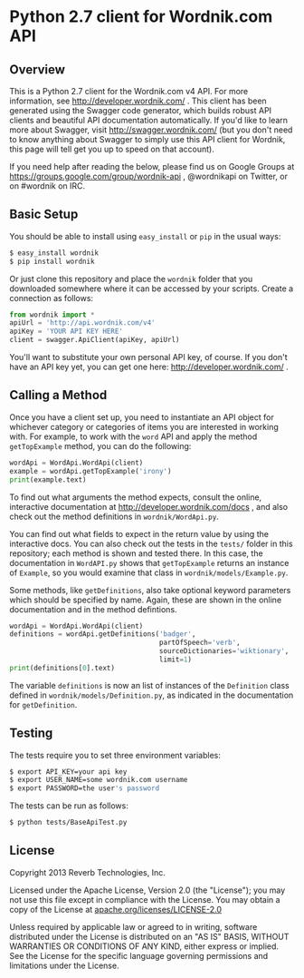 # Python 2.7 client for Wordnik.com API

## Overview

This is a Python 2.7 client for the Wordnik.com v4 API. For more information, see http://developer.wordnik.com/ . This client has been generated using the Swagger code generator, which builds robust API clients and beautiful API documentation automatically. If you'd like to learn more about Swagger, visit http://swagger.wordnik.com/ (but you don't need to know anything about Swagger to simply use this API client for Wordnik, this page will tell get you up to speed on that account).

If you need help after reading the below, please find us on Google Groups at https://groups.google.com/group/wordnik-api , @wordnikapi on Twitter, or on #wordnik on IRC.

## Basic Setup

You should be able to install using `easy_install` or `pip` in the usual ways:

```sh
$ easy_install wordnik
$ pip install wordnik
```

Or just clone this repository and place the `wordnik` folder that you downloaded somewhere where it can be accessed by your scripts. Create a connection as follows:

```python
from wordnik import *
apiUrl = 'http://api.wordnik.com/v4'
apiKey = 'YOUR API KEY HERE'
client = swagger.ApiClient(apiKey, apiUrl)
```

You'll want to substitute your own personal API key, of course. If you don't have an API key yet, you can get one here: http://developer.wordnik.com/ .

## Calling a Method

Once you have a client set up, you need to instantiate an API object for whichever category or categories of items you are interested in working with. For example, to work with the `word` API and apply the method `getTopExample` method, you can do the following:

```python
wordApi = WordApi.WordApi(client)
example = wordApi.getTopExample('irony')
print(example.text)
```

To find out what arguments the method expects, consult the online, interactive documentation at http://developer.wordnik.com/docs , and also check out the method definitions in `wordnik/WordApi.py`.

You can find out what fields to expect in the return value by using the interactive docs. You can also check out the tests in the `tests/` folder in this repository; each method is shown and tested there. In this case, the documentation in `WordAPI.py` shows that `getTopExample` returns an instance of `Example`, so you would examine that class in `wordnik/models/Example.py`.

Some methods, like `getDefinitions`, also take optional keyword parameters which should be specified by name. Again, these are shown in the online documentation and in the method defintions.

```python
wordApi = WordApi.WordApi(client)
definitions = wordApi.getDefinitions('badger',
                                     partOfSpeech='verb',
                                     sourceDictionaries='wiktionary',
                                     limit=1)
print(definitions[0].text)
```

The variable `definitions` is now an list of instances of the `Definition` class defined in `wordnik/models/Definition.py`, as indicated in the documentation for `getDefinition`.


## Testing

The tests require you to set three environment variables:

```sh
$ export API_KEY=your api key
$ export USER_NAME=some wordnik.com username
$ export PASSWORD=the user's password
```

The tests can be run as follows:

```sh
$ python tests/BaseApiTest.py
```

License
-------

Copyright 2013 Reverb Technologies, Inc.

Licensed under the Apache License, Version 2.0 (the "License");
you may not use this file except in compliance with the License.
You may obtain a copy of the License at [apache.org/licenses/LICENSE-2.0](http://www.apache.org/licenses/LICENSE-2.0)

Unless required by applicable law or agreed to in writing, software
distributed under the License is distributed on an "AS IS" BASIS,
WITHOUT WARRANTIES OR CONDITIONS OF ANY KIND, either express or implied.
See the License for the specific language governing permissions and
limitations under the License.

